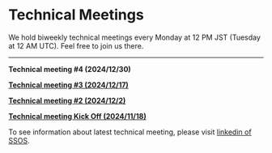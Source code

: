 # Technical Meetings

We hold biweekly technical meetings every Monday at 12 PM JST (Tuesday at 12 AM UTC). Feel free to join us there.

---------

**Technical meeting #4 (2024/12/30)**


**[Technical meeting #3 (2024/12/17)](https://github.com/user-attachments/files/18265162/SSOS_Technical_Meeting_.3_20241216.pdf)**

**[Technical meeting #2 (2024/12/2)](https://github.com/user-attachments/files/18270096/SSOS_Technical_Meeting_.2_20241202.pdf)**

**[Technical meeting Kick Off (2024/11/18)](https://github.com/user-attachments/files/18265125/SSOS_Technical_Meeting_.1Kickoff_20241118.pdf)**

To see information about latest technical meeting, please visit [linkedin of SSOS](https://www.linkedin.com/company/space-station-os/).

